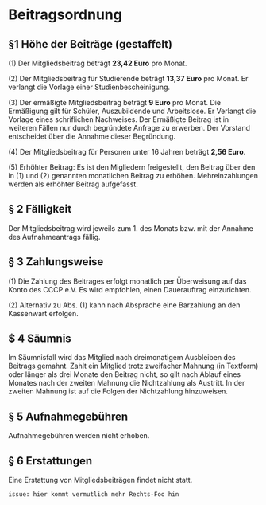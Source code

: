 # Beitragsordnung 


 ## §1  Höhe der Beiträge (gestaffelt)
 
 (1) Der Mitgliedsbeitrag beträgt **23,42 Euro** pro Monat.
 
 (2) Der Mitgliedsbeitrag für Studierende beträgt **13,37 Euro** pro Monat. Er verlangt die Vorlage einer Studienbescheinigung.
 
 (3) Der ermäßigte Mitgliedsbeitrag beträgt **9 Euro** pro Monat. Die Ermäßigung gilt für Schüler, Auszubildende und Arbeitslose. Er Verlangt die Vorlage eines schriflichen Nachweises. Der Ermäßigte Beitrag ist in weiteren Fällen nur durch begründete Anfrage zu erwerben. Der Vorstand entscheidet über die Annahme dieser Begründung.
 
 (4) Der Mitgliedsbeitrag für Personen unter 16 Jahren beträgt **2,56 Euro**.
 
 (5) Erhöhter Beitrag: Es ist den Migliedern freigestellt, den Beitrag über den in (1) und (2) genannten monatlichen Beitrag zu erhöhen. Mehreinzahlungen werden als erhöhter Beitrag aufgefasst. 

 ## § 2 Fälligkeit
  Der Mitgliedsbeitrag wird jeweils zum 1. des Monats bzw. mit der Annahme des Aufnahmeantrags fällig.
 
 ## § 3 Zahlungsweise
 
 (1) Die Zahlung des Beitrages erfolgt monatlich per Überweisung auf das Konto des CCCP e.V. Es wird empfohlen, einen Dauerauftrag einzurichten.
 
 (2) Alternativ zu Abs. (1) kann nach Absprache eine Barzahlung an den Kassenwart erfolgen.
 ## $ 4 Säumnis
 Im Säumnisfall wird das Mitglied nach dreimonatigem Ausbleiben des Beitrags gemahnt. Zahlt ein Mitglied trotz zweifacher Mahnung (in Textform) oder länger als drei Monate den Beitrag nicht, so gilt nach Ablauf eines Monates nach der zweiten Mahnung die Nichtzahlung als Austritt. In der zweiten Mahnung ist auf die Folgen der Nichtzahlung hinzuweisen. 
 
 ## § 5  Aufnahmegebühren
  Aufnahmegebühren werden nicht erhoben.
 ## § 6  Erstattungen
  Eine Erstattung von Mitgliedsbeiträgen findet nicht statt.

`issue: hier kommt vermutlich mehr Rechts-Foo hin`
